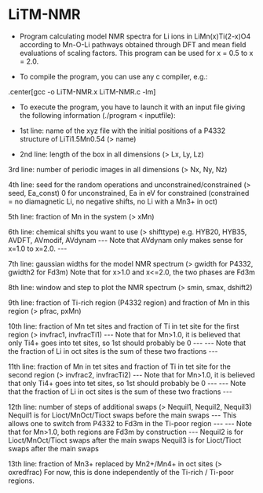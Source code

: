 # LiTM-NMR

* Program calculating model NMR spectra for Li ions in LiMn(x)Ti(2-x)O4 according to Mn-O-Li pathways obtained through DFT and mean field evaluations of scaling factors. This program can be used for x = 0.5 to x = 2.0.

* To compile the program, you can use any c compiler, e.g.:

.center[gcc -o LiTM-NMR.x LiTM-NMR.c -lm]

* To execute the program, you have to launch it with an input file giving the following 
information (./program < inputfile):

- 1st line: name of the xyz file with the initial positions of a P4332 structure of LiTi1.5Mn0.54 (> name)

- 2nd line: length of the box in all dimensions (> Lx, Ly, Lz)

3rd line: number of periodic images in all dimensions (> Nx, Ny, Nz)

4th line: seed for the random operations and unconstrained/constrained (> seed, Ea_const)
0 for unconstrained, Ea in eV for constrained (constrained = no diamagnetic Li, no negative shifts, no Li with a Mn3+ in oct)

5th line: fraction of Mn in the system (> xMn)

6th line: chemical shifts you want to use (> shifttype) 
e.g. HYB20, HYB35, AVDFT, AVmodif, AVdynam 
--- Note that AVdynam only makes sense for x=1.0 to x=2.0. ---

7th line: gaussian widths for the model NMR spectrum (> gwidth for P4332, gwidth2 for Fd3m)
Note that for x>1.0 and x<=2.0, the two phases are Fd3m

8th line: window and step to plot the NMR spectrum (> smin, smax, dshift2)

9th line: fraction of Ti-rich region (P4332 region) and fraction of Mn in this region (> pfrac, pxMn)

10th line: fraction of Mn tet sites and fraction of Ti in tet site for the first region (> invfrac1, invfracTi1)
--- Note that for Mn>1.0, it is believed that only Ti4+ goes into tet sites, so 1st should probably be 0 ---
--- Note that the fraction of Li in oct sites is the sum of these two fractions ---

11th line: fraction of Mn in tet sites and fraction of Ti in tet site for the second region (> invfrac2, invfracTi2)
--- Note that for Mn>1.0, it is believed that only Ti4+ goes into tet sites, so 1st should probably be 0 ---
--- Note that the fraction of Li in oct sites is the sum of these two fractions ---

12th line: number of steps of additional swaps (> Nequil1, Nequil2, Nequil3) 
Nequil1 is for Lioct/MnOct/Tioct swaps before the main swaps
--- This allows one to switch from P4332 to Fd3m in the Ti-poor region ---
--- Note that for Mn>1.0, both regions are Fd3m by construction ---
Nequil2 is for Lioct/MnOct/Tioct swaps after the main swaps
Nequil3 is for Lioct/Tioct swaps after the main swaps 

13th line: fraction of Mn3+ replaced by Mn2+/Mn4+ in oct sites (> oxredfrac)
For now, this is done independently of the Ti-rich / Ti-poor regions.
